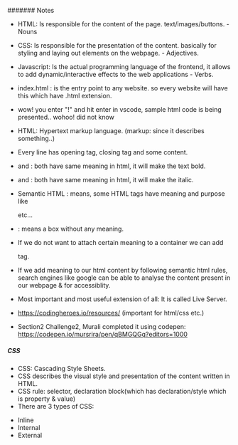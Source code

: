 ####### Notes

- HTML: Is responsible for the content of the page. text/images/buttons. - Nouns
- CSS: Is responsible for the presentation of the content. basically for styling and laying out elements on the webpage. - Adjectives.
- Javascript: Is the actual programming language of the frontend, it allows to add dynamic/interactive effects to the web applications - Verbs.
- index.html : is the entry point to any website. so every website will have this which have .html extension.
- wow! you enter "!" and hit enter in vscode, sample html code is being presented.. wohoo! did not know
- HTML: Hypertext markup language. (markup: since it describes something..)
- Every line has opening tag, closing tag and some content.

- <b></b> and <strong></strong> : both have same meaning in html, it will make the text bold.
- <i></i> and <em></em> : both have same meaning in html, it will make the italic.
- Semantic HTML : means, some HTML tags have meaning and purpose like <strong></strong> <em></em> <nav></nav> <div></div>etc... 
- <div></div> : means a box without any meaning.
- If we do not want to attach certain meaning to a container we can add <div> tag.
- If we add meaning to our html content by following semantic html rules, search engines like google can be able to analyse the content present in our webpage & for accessiblity.
- Most important and most useful extension of all: It is called Live Server.
- https://codingheroes.io/resources/ (important for html/css etc.)
- Section2 Challenge2, Murali completed it using codepen: https://codepen.io/mursrira/pen/qBMGQGq?editors=1000


##### CSS
- CSS: Cascading Style Sheets.
- CSS describes the visual style and presentation of the content written in HTML.
- CSS rule: selector, declaration block(which has declaration/style which is property & value)
- There are 3 types of CSS:
 * Inline
 * Internal
 * External
